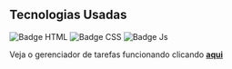 

<h2> Tecnologias Usadas </h2>

![Badge HTML](https://img.shields.io/badge/HTML5-000?style=for-the-badge&logo=html5&logoColor=white) 
![Badge CSS](https://img.shields.io/badge/CSS3-000?style=for-the-badge&logo=css3&logoColor=white) 
![Badge Js](https://img.shields.io/badge/JAVASCRIPT-000?style=for-the-badge&logo=JavaScript&logoColor=white) 

Veja o gerenciador de tarefas funcionando clicando **[aqui](https://lairton-g.github.io/Task-manager/)**
